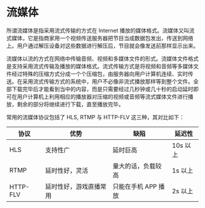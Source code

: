 # 流媒体

所谓流媒体是指采用流式传输的方式在 Internet 播放的媒体格式。流媒体又叫流式媒体，它是指商家用一个视频传送服务器把节目当成数据包发出，传送到网络上。用户通过解压设备对这些数据进行解压后，节目就会像发送前那样显示出来。

流媒体以流的方式在网络中传输音频、视频和多媒体文件的形式。流媒体文件格式是支持采用流式传输及播放的媒体格式。流式传输方式是将视频和音频等多媒体文件经过特殊的压缩方式分成一个个压缩包，由服务器向用户计算机连续、实时传送。在采用流式传输方式的系统中，用户不必像非流式播放那样等到整个文件。全部下载完毕后才能看到当中的内容，而是只需要经过几秒钟或几十秒的启动延时即可在用户计算机上利用相应的播放器对压缩的视频或音频等流式媒体文件进行播放，剩余的部分将继续进行下载，直至播放完毕。

常用的流媒体协议包括了 HLS, RTMP 与 HTTP-FLV 这三种，其对比如下：

| 协议     | 优势                   | 缺陷                | 延迟性   |
| -------- | ---------------------- | ------------------- | -------- |
| HLS      | 支持性广               | 延时巨高            | 10s 以上 |
| RTMP     | 延时性好，灵活         | 量大的话，负载较高  | 1s 以上  |
| HTTP-FLV | 延时性好，游戏直播常用 | 只能在手机 APP 播放 | 2s 以上  |
